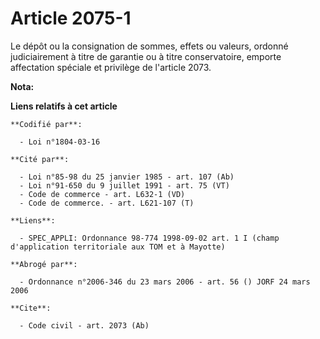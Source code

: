 # Article 2075-1

Le dépôt ou la consignation de sommes, effets ou valeurs, ordonné judiciairement à titre de garantie ou à titre
conservatoire, emporte affectation spéciale et privilège de l'article 2073.

**Nota:**



**Liens relatifs à cet article**

	**Codifié par**:

	  - Loi n°1804-03-16

	**Cité par**:

	  - Loi n°85-98 du 25 janvier 1985 - art. 107 (Ab)
	  - Loi n°91-650 du 9 juillet 1991 - art. 75 (VT)
	  - Code de commerce - art. L632-1 (VD)
	  - Code de commerce. - art. L621-107 (T)

	**Liens**:

	  - SPEC_APPLI: Ordonnance 98-774 1998-09-02 art. 1 I (champ d'application territoriale aux TOM et à Mayotte)

	**Abrogé par**:

	  - Ordonnance n°2006-346 du 23 mars 2006 - art. 56 () JORF 24 mars 2006

	**Cite**:

	  - Code civil - art. 2073 (Ab)
